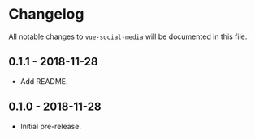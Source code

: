 # Changelog

All notable changes to `vue-social-media` will be documented in this file.

## 0.1.1 - 2018-11-28

- Add README.

## 0.1.0 - 2018-11-28

- Initial pre-release.
